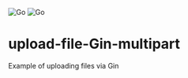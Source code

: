 ![Go](https://github.com/AlexanderOkhrimenko/upload-file-Gin-multipart/workflows/Go/badge.svg?branch=master)
![Go](https://github.com/AlexanderOkhrimenko/upload-file-Gin-multipart/workflows/Go/badge.svg?branch=master&event=fork)

# upload-file-Gin-multipart
Example of uploading files via Gin

